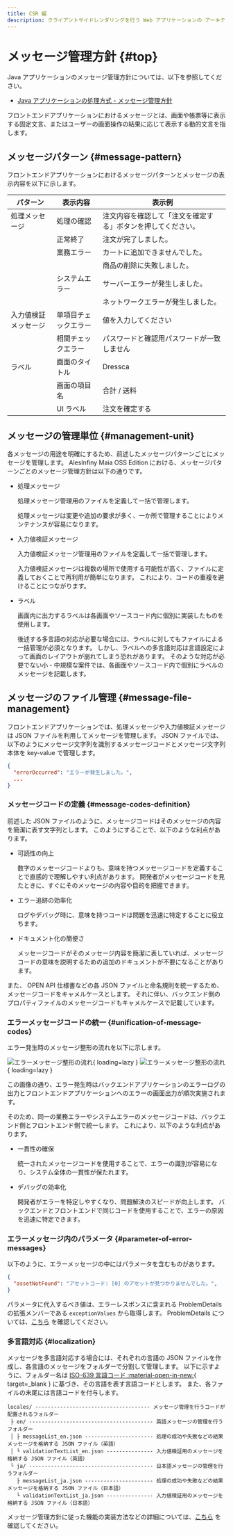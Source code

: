```yaml
---
title: CSR 編
description: クライアントサイドレンダリングを行う Web アプリケーションの アーキテクチャについて解説します。
---
```


# メッセージ管理方針 {#top}

Java アプリケーションのメッセージ管理方針については、以下を参照してください。

- [Java アプリケーションの処理方式 - メッセージ管理方針](../../../app-architecture/overview/java-application-processing-system/message-management-policy.md#message-management-policy)

フロントエンドアプリケーションにおけるメッセージとは、画面や帳票等に表示する固定文言、またはユーザーの画面操作の結果に応じて表示する動的文言を指します。

## メッセージパターン {#message-pattern}

フロントエンドアプリケーションにおけるメッセージパターンとメッセージの表示内容を以下に示します。

| パターン             | 表示内容             | 表示例                                                       |
| -------------------- | -------------------- | ------------------------------------------------------------ |
| 処理メッセージ       | 処理の確認           | 注文内容を確認して「注文を確定する」ボタンを押してください。 |
|                      | 正常終了             | 注文が完了しました。                                         |
|                      | 業務エラー           | カートに追加できませんでした。                               |
|                      |                      | 商品の削除に失敗しました。                                   |
|                      | システムエラー       | サーバーエラーが発生しました。                               |
|                      |                      | ネットワークエラーが発生しました。                           |
| 入力値検証メッセージ | 単項目チェックエラー | 値を入力してください                                         |
|                      | 相関チェックエラー   | パスワードと確認用パスワードが一致しません                   |
| ラベル               | 画面のタイトル       | Dressca                                                      |
|                      | 画面の項目名         | 合計 / 送料                                                  |
|                      | UI ラベル         | 注文を確定する                                               |

## メッセージの管理単位 {#management-unit}

各メッセージの用途を明確にするため、前述したメッセージパターンごとにメッセージを管理します。
AlesInfiny Maia OSS Edition における、メッセージパターンごとのメッセージ管理方針は以下の通りです。

- 処理メッセージ

    処理メッセージ管理用のファイルを定義して一括で管理します。

    処理メッセージは変更や追加の要求が多く、一か所で管理することによりメンテナンスが容易になります。

- 入力値検証メッセージ

    入力値検証メッセージ管理用のファイルを定義して一括で管理します。

    入力値検証メッセージは複数の場所で使用する可能性が高く、ファイルに定義しておくことで再利用が簡単になります。
    これにより、コードの重複を避けることにつながります。

- ラベル

    画面内に出力するラベルは各画面やソースコード内に個別に実装したものを使用します。

    後述する多言語の対応が必要な場合には、ラベルに対してもファイルによる一括管理が必須となります。
    しかし、ラベルへの多言語対応は言語設定によって画面のレイアウトが崩れてしまう恐れがあります。
    そのような対応が必要でない小・中規模な案件では、各画面やソースコード内で個別にラベルのメッセージを記載します。

## メッセージのファイル管理 {#message-file-management}

フロントエンドアプリケーションでは、処理メッセージや入力値検証メッセージは JSON ファイルを利用してメッセージを管理します。
JSON ファイルでは、以下のようにメッセージ文字列を識別するメッセージコードとメッセージ文字列本体を key-value で管理します。

``` json title="メッセージの JSON ファイルの定義例"
{
  "errorOccurred": "エラーが発生しました。",
  ...
}
```

### メッセージコードの定義 {#message-codes-definition}

前述した JSON ファイルのように、メッセージコードはそのメッセージの内容を簡潔に表す文字列とします。
このようにすることで、以下のような利点があります。

- 可読性の向上

    数字のメッセージコードよりも、意味を持つメッセージコードを定義することで直感的で理解しやすい利点があります。
    開発者がメッセージコードを見たときに、すぐにそのメッセージの内容や目的を把握できます。

- エラー追跡の効率化

    ログやデバッグ時に、意味を持つコードは問題を迅速に特定することに役立ちます。

- ドキュメント化の簡便さ

    メッセージコードがそのメッセージ内容を簡潔に表していれば、メッセージコードの意味を説明するための追加のドキュメントが不要になることがあります。

また、 OPEN API 仕様書などの各 JSON ファイルと命名規則を統一するため、 メッセージコードをキャメルケースとします。
それに伴い、バックエンド側のプロパティファイルのメッセージコードもキャメルケースで記載しています。

### エラーメッセージコードの統一 {#unification-of-message-codes}

エラー発生時のメッセージ整形の流れを以下に示します。

![エラーメッセージ整形の流れ](../../../images/app-architecture/client-side-rendering/error-message-delivery-light.png#only-light){ loading=lazy }
![エラーメッセージ整形の流れ](../../../images/app-architecture/client-side-rendering/error-message-delivery-dark.png#only-dark){ loading=lazy }

この画像の通り、エラー発生時はバックエンドアプリケーションのエラーログの出力とフロントエンドアプリケーションへのエラーの画面出力が順次実施されます。

そのため、同一の業務エラーやシステムエラーのメッセージコードは、バックエンド側とフロントエンド側で統一します。
これにより、以下のような利点があります。

- 一貫性の確保

    統一されたメッセージコードを使用することで、エラーの識別が容易になり、システム全体の一貫性が保たれます。

- デバッグの効率化

    開発者がエラーを特定しやすくなり、問題解決のスピードが向上します。
    バックエンドとフロントエンドで同じコードを使用することで、エラーの原因を迅速に特定できます。

### エラーメッセージ内のパラメータ {#parameter-of-error-messages}

以下のように、エラーメッセージの中にはパラメータを含むものがあります。

```json title="パラメータを含むエラーメッセージの例"
{
  "assetNotFound": "アセットコード: [0] のアセットが見つかりませんでした。",
}
```

パラメータに代入するべき値は、エラーレスポンスに含まれる ProblemDetails の拡張メンバーである `exceptionValues` から取得します。
ProblemDetails については、[こちら](./exception-handling.md#error-response) を確認してください。

### 多言語対応 {#localization}

メッセージを多言語対応する場合には、それぞれの言語の JSON ファイルを作成し、各言語のメッセージをフォルダーで分割して管理します。
以下に示すように、フォルダー名は [ISO-639 言語コード :material-open-in-new:](https://www.iso.org/iso-639-language-code){ target=_blank } に基づき、その言語を表す言語コードとします。
また、各ファイルの末尾には言語コードを付与します。

```terminal linenums="0"
locales/ ------------------------------------- メッセージ管理を行うコードが配置されるフォルダー
 ├ en/ ---------------------------------------- 英語メッセージの管理を行うフォルダー
 │ ├ messageList_en.json ---------------------- 処理の成功や失敗などの結果メッセージを格納する JSON ファイル（英語）
 │ └ validationTextList_en.json --------------- 入力値検証用のメッセージを格納する JSON ファイル（英語）
 └ ja/ ---------------------------------------- 日本語メッセージの管理を行うフォルダー
   ├ messageList_ja.json ---------------------- 処理の成功や失敗などの結果メッセージを格納する JSON ファイル（日本語）
   └ validationTextList_ja.json --------------- 入力値検証用のメッセージを格納する JSON ファイル（日本語）
```

メッセージ管理方針に従った機能の実装方法などの詳細については、[こちら](../../../guidebooks/how-to-develop/vue-js/message-management.md) を確認してください。
